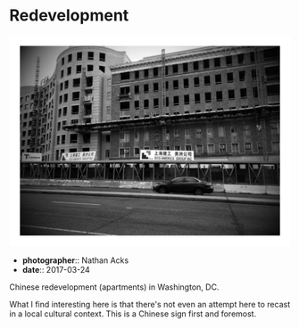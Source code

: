 # Redevelopment

![A black-and-white photograph of an apartment building under construction in Washington, DC](assets/2017-03-24-redevelopment.webp)

* **photographer**:: Nathan Acks
* **date**:: 2017-03-24

Chinese redevelopment (apartments) in Washington, DC.

What I find interesting here is that there's not even an attempt here to recast in a local cultural context. This is a Chinese sign first and foremost.
